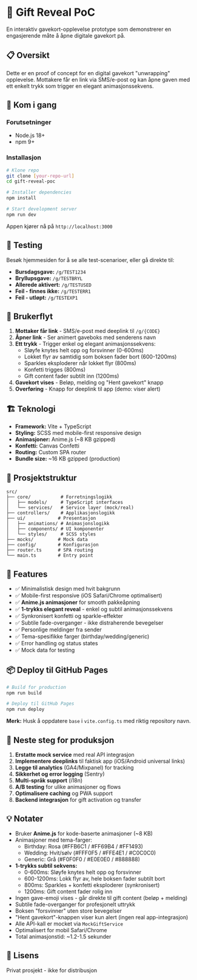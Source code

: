 # 🎁 Gift Reveal PoC

En interaktiv gavekort-opplevelse prototype som demonstrerer en engasjerende måte å åpne digitale gavekort på.

## 📋 Oversikt

Dette er en proof of concept for en digital gavekort "unwrapping" opplevelse. Mottakere får en link via SMS/e-post og kan åpne gaven med ett enkelt trykk som trigger en elegant animasjonssekvens.

## 🚀 Kom i gang

### Forutsetninger
- Node.js 18+
- npm 9+

### Installasjon
```bash
# Klone repo
git clone [your-repo-url]
cd gift-reveal-poc

# Installer dependencies
npm install

# Start development server
npm run dev
```

Appen kjører nå på `http://localhost:3000`

## 🧪 Testing

Besøk hjemmesiden for å se alle test-scenarioer, eller gå direkte til:

- **Bursdagsgave:** `/g/TEST1234`
- **Bryllupsgave:** `/g/TESTBRYL`
- **Allerede aktivert:** `/g/TESTUSED`
- **Feil - finnes ikke:** `/g/TESTERR1`
- **Feil - utløpt:** `/g/TESTEXP1`

## 📱 Brukerflyt

1. **Mottaker får link** - SMS/e-post med deeplink til `/g/{CODE}`
2. **Åpner link** - Ser animert gaveboks med senderens navn
3. **Ett trykk** - Trigger enkel og elegant animasjonssekvens:
   - Sløyfe knytes helt opp og forsvinner (0-600ms)
   - Lokket flyr av samtidig som boksen fader bort (600-1200ms)
   - Sparkles eksploderer når lokket flyr (800ms)
   - Konfetti trigges (800ms)
   - Gift content fader subtilt inn (1200ms)
4. **Gavekort vises** - Beløp, melding og "Hent gavekort" knapp
5. **Overføring** - Knapp for deeplink til app (demo: viser alert)

## 🏗 Teknologi

- **Framework:** Vite + TypeScript
- **Styling:** SCSS med mobile-first responsive design
- **Animasjoner:** Anime.js (~8 KB gzipped)
- **Konfetti:** Canvas Confetti
- **Routing:** Custom SPA router
- **Bundle size:** ~16 KB gzipped (production)

## 📂 Prosjektstruktur

```
src/
├── core/           # Forretningslogikk
│   ├── models/     # TypeScript interfaces
│   └── services/   # Service layer (mock/real)
├── controllers/    # Applikasjonslogikk
├── ui/            # Presentasjon
│   ├── animations/ # Animasjonslogikk
│   ├── components/ # UI komponenter
│   └── styles/     # SCSS styles
├── mocks/         # Mock data
├── config/        # Konfigurasjon
├── router.ts      # SPA routing
└── main.ts        # Entry point
```

## 🎨 Features

- ✅ Minimalistisk design med hvit bakgrunn
- ✅ Mobile-first responsive (iOS Safari/Chrome optimalisert)
- ✅ **Anime.js animasjoner** for smooth pakkeåpning
- ✅ **1-trykks elegant reveal** - enkel og subtil animasjonssekvens
- ✅ Synkronisert konfetti og sparkle-effekter
- ✅ Subtile fade-overganger - ikke distraherende bevegelser
- ✅ Personlige meldinger fra sender
- ✅ Tema-spesifikke farger (birthday/wedding/generic)
- ✅ Error handling og status states
- ✅ Mock data for testing

## 📦 Deploy til GitHub Pages

```bash
# Build for production
npm run build

# Deploy til GitHub Pages
npm run deploy
```

**Merk:** Husk å oppdatere `base` i `vite.config.ts` med riktig repository navn.

## 🔄 Neste steg for produksjon

1. **Erstatte mock service** med real API integrasjon
2. **Implementere deeplinks** til faktisk app (iOS/Android universal links)
3. **Legge til analytics** (GA4/Mixpanel) for tracking
4. **Sikkerhet og error logging** (Sentry)
5. **Multi-språk support** (i18n)
6. **A/B testing** for ulike animasjoner og flows
7. **Optimalisere caching** og PWA support
8. **Backend integrasjon** for gift activation og transfer

## 💡 Notater

- Bruker **Anime.js** for kode-baserte animasjoner (~8 KB)
- Animasjoner med tema-farger:
  - Birthday: Rosa (#FFB6C1 / #FF69B4 / #FF1493)
  - Wedding: Hvit/sølv (#FFF0F5 / #FFE4E1 / #C0C0C0)
  - Generic: Grå (#F0F0F0 / #E0E0E0 / #888888)
- **1-trykks subtil sekvens:**
  - 0-600ms: Sløyfe knytes helt opp og forsvinner
  - 600-1200ms: Lokk flyr av, hele boksen fader subtilt bort
  - 800ms: Sparkles + konfetti eksploderer (synkronisert)
  - 1200ms: Gift content fader rolig inn
- Ingen gave-emoji vises - går direkte til gift content (beløp + melding)
- Subtile fade-overganger for profesjonelt uttrykk
- Boksen "forsvinner" uten store bevegelser
- "Hent gavekort"-knappen viser kun alert (ingen real app-integrasjon)
- Alle API-kall er mocket via `MockGiftService`
- Optimalisert for mobil Safari/Chrome
- Total animasjonstid: ~1.2-1.5 sekunder

## 📄 Lisens

Privat prosjekt - ikke for distribusjon